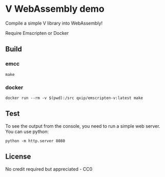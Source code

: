 # V WebAssembly demo

Compile a simple V library into WebAssembly!

Require Emscripten or Docker

## Build

### emcc
```
make
```
### docker
```
docker run --rm -v $(pwd):/src qxip/emscripten-v:latest make
```

## Test
To see the output from the console, you need to run a simple web server.
You can use python:
```
python -m http.server 8080
```

## License
No credit required but appreciated - CC0
